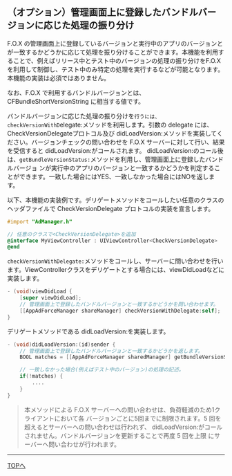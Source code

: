 ## （オプション）管理画面上に登録したバンドルバージョンに応じた処理の振り分け

F.O.X の管理画面上に登録しているバージョンと実行中のアプリのバージョンとが一致するかどうかに応じて処理を振り分けることができます。本機能を利用することで、例えばリリース中とテスト中のバージョンの処理の振り分けをF.O.Xを利用して制御し、テスト中のみ特定の処理を実行するなどが可能となります。
本機能の実装は必須ではありません。

なお、F.O.X で利用するバンドルバージョンとは、CFBundleShortVersionString に相当する値です。

バンドルバージョンに応じた処理の振り分けを`行うには、checkVersionWithD`elegate:メソッドを利用します。引数の delegate には、CheckVersionDelegateプロトコル及び didLoadVersion:メソッドを実装してください。バージョンチェックの問い合わせを F.O.X サーバーに対して行い、結果を受信すると didLoadVersion:がコールされます。didLoadVersion:のコール後は、`getBundleVersionStatus:`メソッドを利用し、管理画面上に登録したバンドルバージョ ンが実行中のアプリのバージョンと一致するかどうかを判定することができます。一致した場合にはYES、一致しなかった場合にはNOを返します。

以下、本機能の実装例です。デリゲートメソッドをコールしたい任意のクラスのヘッダファイルで CheckVersionDelegate プロトコルの実装を宣言します。

```objective-c
#import "AdManager.h"
// 任意のクラスで<CheckVersionDelegate>を追加@interface MyViewController : UIViewController<CheckVersionDelegate>
@end
```

`checkVersionWithDelegate:`メソッドをコールし、サーバーに問い合わせを行います。ViewControllerクラスをデリゲートとする場合には、viewDidLoadなどに実装します。

```objective-c
- (void)viewDidLoad {	[super viewDidLoad];	// 管理画面上で登録したバンドルバージョンと一致するかどうかを問い合わせます。	[[AppAdForceManager shareManager] checkVersionWithDelegate:self];}
```

デリゲートメソッドである didLoadVersion:を実装します。

```objective-c
- (void)didLoadVersion:(id)sender {	// 管理画面上で登録したバンドルバージョンと一致するかどうかを返します。	BOOL matches = [[AppAdForceManager sharedManager] getBundleVersionStatus];	// 一致しなかった場合(例えばテスト中のバージョン)の処理の記述。	if(!matches) {		....	}}
```

>本メソッドによる F.O.X サーバーへの問い合わせは、負荷軽減のため1クライアントにおいて各 バージョンごとに5回までに制限されます。5 回を超えるとサーバーへの問い合わせは行われず、 didLoadVersion:がコールされません。バンドルバージョンを更新することで再度 5 回を上限 にサーバーへ問い合わせが行われます。

---
[TOPへ](/lang/ja/)
